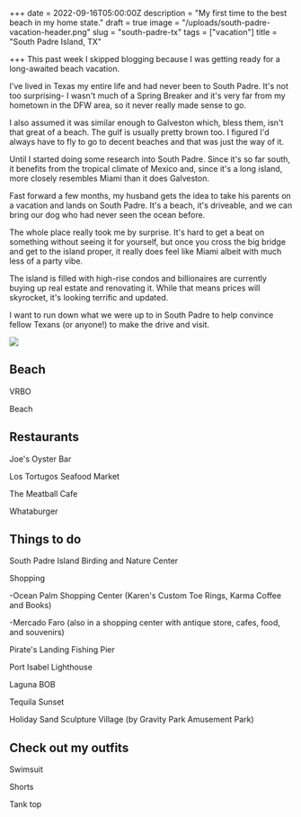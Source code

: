 +++
date = 2022-09-16T05:00:00Z
description = "My first time to the best beach in my home state."
draft = true
image = "/uploads/south-padre-vacation-header.png"
slug = "south-padre-tx"
tags = ["vacation"]
title = "South Padre Island, TX"

+++
This past week I skipped blogging because I was getting ready for a long-awaited beach vacation.

I've lived in Texas my entire life and had never been to South Padre. It's not too surprising- I wasn't much of a Spring Breaker and it's very far from my hometown in the DFW area, so it never really made sense to go.

I also assumed it was similar enough to Galveston which, bless them, isn't that great of a beach. The gulf is usually pretty brown too. I figured I'd always have to fly to go to decent beaches and that was just the way of it.

Until I started doing some research into South Padre. Since it's so far south, it benefits from the tropical climate of Mexico and, since it's a long island, more closely resembles Miami than it does Galveston.

Fast forward a few months, my husband gets the idea to take his parents on a vacation and lands on South Padre. It's a beach, it's driveable, and we can bring our dog who had never seen the ocean before.

The whole place really took me by surprise. It's hard to get a beat on something without seeing it for yourself, but once you cross the big bridge and get to the island proper, it really does feel like Miami albeit with much less of a party vibe.

The island is filled with high-rise condos and billionaires are currently buying up real estate and renovating it. While that means prices will skyrocket, it's looking terrific and updated.

I want to run down what we were up to in South Padre to help convince fellow Texans (or anyone!) to make the drive and visit.

![](/uploads/south-padre-google-maps.png)

## Beach

VRBO

Beach

## Restaurants

Joe's Oyster Bar

Los Tortugos Seafood Market

The Meatball Cafe

Whataburger

## Things to do

South Padre Island Birding and Nature Center

Shopping

\-Ocean Palm Shopping Center (Karen's Custom Toe Rings, Karma Coffee and Books)

\-Mercado Faro (also in a shopping center with antique store, cafes, food, and souvenirs)

Pirate's Landing Fishing Pier

Port Isabel Lighthouse

Laguna BOB

Tequila Sunset

Holiday Sand Sculpture Village (by Gravity Park Amusement Park)

## Check out my outfits

Swimsuit

Shorts

Tank top